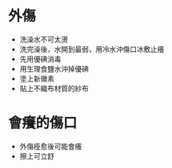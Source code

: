 外傷
=====
* 洗澡水不可太燙
* 洗完澡後，水開到最弱，用冷水沖傷口冰敷止癢
* 先用優碘消毒
* 用生理食鹽水沖掉優碘
* 塗上新黴素
* 貼上不織布材質的紗布

會癢的傷口
=====
* 外傷痊愈後可能會癢
* 擦上可立舒
